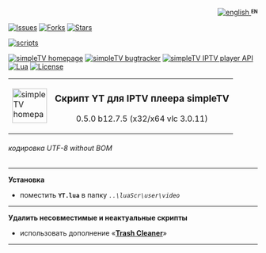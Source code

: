 <p align="right">
 <a title="english" href="./README-EN.md"><img src="../../../simpleTV-images/blob/master/gb.png?raw=true" alt="english" /> </a><strong><sup><sub>EN</sub></sup></strong>
</p>

[![Issues][badge-issues]][Issues]
[![Forks][badge-forks]][Forks]
[![Stars][badge-stars]][Stars]

[![scripts][badge-scripts]][Scripts]

[![simpleTV homepage][badge-simpletvhomepage]][simpleTV homepage]
[![simpleTV bugtracker][badge-simpletvbugtracker]][simpleTV bugtracker]
[![simpleTV IPTV player API][badge-simpletvapi]][simpleTV API]
[![Lua][badge-lua]][Lua]
[![License][badge-license]][License]

<table width="100%">
  <tr>
    <td>
      <a href="http://iptv.gen12.net">
        <img src="https://raw.githubusercontent.com/Nexterr/simpleTV-images/master/logo_f1.png" 
            title="домашняя страница" alt="simpleTV homepage" width="70"/>
      </a>
    </td>
    <td>
    <h3>Скрипт YT для IPTV плеера simpleTV</h3>
    <p align="center">0.5.0 b12.7.5 (x32/x64 vlc 3.0.11)</p>
  </tr>
</table>

###### кодировка UTF-8 without BOM
---------------------------------------------
**Установка**
 - поместить **`YT.lua`** в папку _`..\luaScr\user\video`_
---------------------------------------------
**Удалить несовместимые и неактуальные скрипты**
- использовать дополнение «**[Trash Cleaner][remove]**»
---------------------------------------------

[Issues]: ../../issues "Issues"
[Forks]: ../../network/members "Forks"
[Stars]: ../../stargazers "Stars"
[Scripts]: ../../../simpleTV-scripts "скрипты: видео | скраперы | дополнения"
[simpleTV API]: http://iptv.gen12.net/dokuwiki/doku.php?id=mantis:simpletv:api "simpleTV API"
[Lua]: https://www.lua.org/manual/5.1 "Lua 5.1"
[License]: ../../blob/master/LICENSE "License Apache 2.0"
[remove]: ../../../simpleTV-scripts/tree/master/addons/TrashCleaner "удалить несовместимые и неактуальные скрипты"
[simpleTV homepage]: http://iptv.gen12.net "домашняя страница"
[simpleTV bugtracker]: http://iptv.gen12.net/bugtracker "багтрекер"
[EN]: ./README-EN.md "english"

[badge-issues]: https://img.shields.io/github/issues-raw/Nexterr/simpleTV-script-YT?color=%232b2b2b&labelColor=%23303f50 "Open issues"
[badge-forks]: https://img.shields.io/github/forks/Nexterr/simpleTV-script-YT?color=%232b2b2b&labelColor=%23303f50 "Forks"
[badge-stars]: https://img.shields.io/github/stars/Nexterr/simpleTV-script-YT?color=%232b2b2b&labelColor=%23303f50 "Stars"
[badge-scripts]: https://img.shields.io/badge/%D1%81%D0%BA%D1%80%D0%B8%D0%BF%D1%82%D1%8B-%D0%B2%D0%B8%D0%B4%D0%B5%D0%BE%20%7C%20%D1%81%D0%BA%D1%80%D0%B0%D0%BF%D0%B5%D1%80%D1%8B%20%7C%20%D0%B4%D0%BE%D0%BF%D0%BE%D0%BB%D0%BD%D0%B5%D0%BD%D0%B8%D1%8F-%232b2b2b?style=flat-square&labelColor=%23303f50 "скрипты: видео | скраперы | дополнения"
[badge-simpletvapi]: https://img.shields.io/badge/simpleTV-Lua%20API-%232b2b2b?style=flat-square&labelColor=%23303f50 "simpleTV Lua API"
[badge-lua]: https://img.shields.io/badge/Lua-5.1-%232b2b2b?style=flat-square&labelColor=%23303f50 "Lua 5.1"
[badge-license]: https://img.shields.io/badge/License-Apache%202.0-%232b2b2b?style=flat-square&labelColor=%23303f50 "License Apache 2.0"
[badge-simpletvhomepage]: https://img.shields.io/badge/simpleTV-homepage-%232b2b2b?style=flat-square&labelColor=%23303f50 "домашняя страница"
[badge-simpletvbugtracker]: https://img.shields.io/badge/simpleTV-bugtracker-%232b2b2b?style=flat-square&labelColor=%23303f50 "багтрекер"
